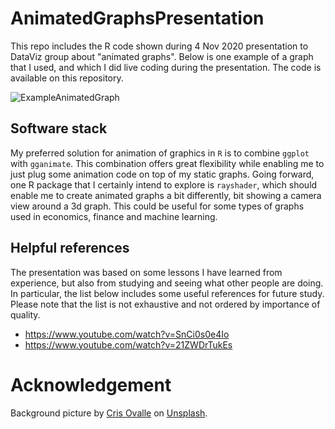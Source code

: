 # AnimatedGraphsPresentation
This repo includes the R code shown during 4 Nov 2020 presentation to DataViz group about "animated graphs". Below is one example of a graph that I used, and which I did live coding during the presentation. The code is available on this repository.

![ExampleAnimatedGraph](/UScounties_mobility_expenditure.gif)

## Software stack
My preferred solution for animation of graphics in ```R``` is to combine ```ggplot``` with ```gganimate```. This combination offers great flexibility while enabling me to just plug some animation code on top of my static graphs. Going forward, one R package that I certainly intend to explore is ```rayshader```, which should enable me to create animated graphs a bit differently, bit showing a camera view around a 3d graph. This could be useful for some types of graphs used in economics, finance and machine learning.

## Helpful references
The presentation was based on some lessons I have learned from experience, but also from studying and seeing what other people are doing. In particular, the list below includes some useful references for future study. Please note that the list is not exhaustive and not ordered by importance of quality.

* https://www.youtube.com/watch?v=SnCi0s0e4Io
* https://www.youtube.com/watch?v=21ZWDrTukEs

# Acknowledgement

Background picture by [Cris Ovalle](https://unsplash.com/@crisovalle?utm_source=unsplash&amp;utm_medium=referral&amp;utm_content=creditCopyText) on [Unsplash](www.unsplash.com).

